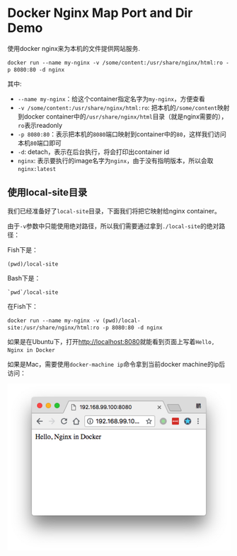 Docker Nginx Map Port and Dir Demo
==================================

使用docker nginx来为本机的文件提供网站服务.

```
docker run --name my-nginx -v /some/content:/usr/share/nginx/html:ro -p 8080:80 -d nginx
```

其中:

- `--name my-nginx`：给这个container指定名字为`my-nginx`，方便查看
- `-v /some/content:/usr/share/nginx/html:ro`: 把本机的`/some/content`映射到docker container中的`/usr/share/nginx/html`目录（就是nginx需要的），`ro`表示readonly
- `-p 8080:80`：表示把本机的`8080`端口映射到container中的`80`，这样我们访问本机`80`端口即可
- `-d`: detach，表示在后台执行，将会打印出container id
- `nginx`: 表示要执行的image名字为`nginx`，由于没有指明版本，所以会取`nginx:latest`

使用local-site目录
--------------

我们已经准备好了`local-site`目录，下面我们将把它映射给nginx container。

由于`-v`参数中只能使用绝对路径，所以我们需要通过拿到`./local-site`的绝对路径：

Fish下是：

```
(pwd)/local-site
```

Bash下是：

```
`pwd`/local-site
```

在Fish下：

```
docker run --name my-nginx -v (pwd)/local-site:/usr/share/nginx/html:ro -p 8080:80 -d nginx
```

如果是在Ubuntu下，打开<http://localhost:8080>就能看到页面上写着`Hello, Nginx in Docker`

如果是Mac，需要使用`docker-machine ip`命令拿到当前docker machine的ip后访问：

![demo](./images/demo.jpg)